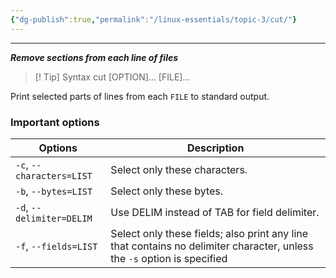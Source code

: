 ```yaml
---
{"dg-publish":true,"permalink":"/linux-essentials/topic-3/cut/"}
---
```


---
___Remove sections from each line of files___

> [! Tip] Syntax
	 cut [OPTION]... [FILE]...

Print selected parts of lines from each `FILE` to standard output.

### Important options

| Options                   | Description                                                                                                             |
| ------------------------- | ----------------------------------------------------------------------------------------------------------------------- |
| `-c`, `--characters=LIST` | Select only these characters.                                                                                           |
| `-b`, `--bytes=LIST`      | Select only these bytes.                                                                                                |
| `-d`, `--delimiter=DELIM` | Use DELIM instead of TAB for field delimiter.                                                                           |
| `-f`, `--fields=LIST`     | Select only these fields; also print any line that contains no delimiter character, unless the `-s` option is specified |
